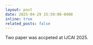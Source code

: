 ```yaml
---
layout: post
date: 2025-04-29 15:59:00-0400
inline: true
related_posts: false
---
```


Two paper was accpeted at IJCAI 2025.
